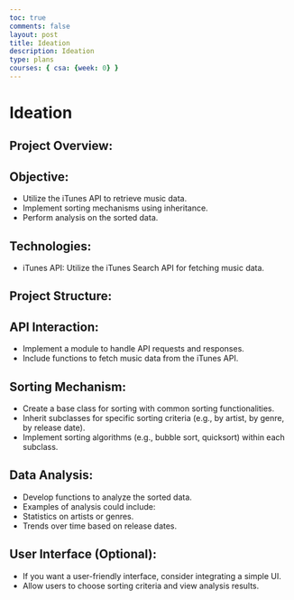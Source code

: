 ```yaml
---
toc: true
comments: false
layout: post
title: Ideation
description: Ideation
type: plans
courses: { csa: {week: 0} }
---
```


# Ideation
## Project Overview:
## Objective:
- Utilize the iTunes API to retrieve music data.
- Implement sorting mechanisms using inheritance.
- Perform analysis on the sorted data.
## Technologies:
- iTunes API: Utilize the iTunes Search API for fetching music data.
## Project Structure:
## API Interaction:
- Implement a module to handle API requests and responses.
- Include functions to fetch music data from the iTunes API.
## Sorting Mechanism:
- Create a base class for sorting with common sorting functionalities.
- Inherit subclasses for specific sorting criteria (e.g., by artist, by genre, by release date).
- Implement sorting algorithms (e.g., bubble sort, quicksort) within each subclass.
## Data Analysis:
- Develop functions to analyze the sorted data.
- Examples of analysis could include:
- Statistics on artists or genres.
- Trends over time based on release dates.
## User Interface (Optional):
- If you want a user-friendly interface, consider integrating a simple UI.
- Allow users to choose sorting criteria and view analysis results.